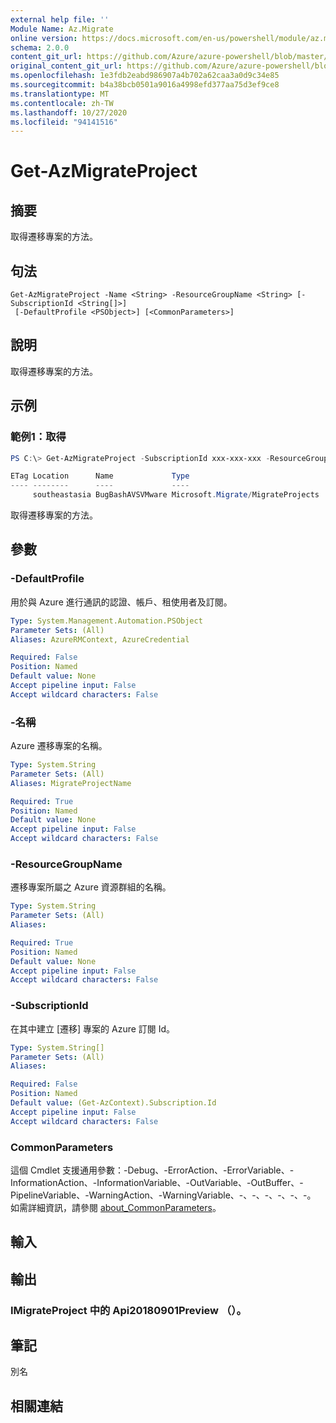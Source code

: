 ```yaml
---
external help file: ''
Module Name: Az.Migrate
online version: https://docs.microsoft.com/en-us/powershell/module/az.migrate/get-azmigrateproject
schema: 2.0.0
content_git_url: https://github.com/Azure/azure-powershell/blob/master/src/Migrate/help/Get-AzMigrateProject.md
original_content_git_url: https://github.com/Azure/azure-powershell/blob/master/src/Migrate/help/Get-AzMigrateProject.md
ms.openlocfilehash: 1e3fdb2eabd986907a4b702a62caa3a0d9c34e85
ms.sourcegitcommit: b4a38bcb0501a9016a4998efd377aa75d3ef9ce8
ms.translationtype: MT
ms.contentlocale: zh-TW
ms.lasthandoff: 10/27/2020
ms.locfileid: "94141516"
---
```

# Get-AzMigrateProject

## 摘要
取得遷移專案的方法。

## 句法

```
Get-AzMigrateProject -Name <String> -ResourceGroupName <String> [-SubscriptionId <String[]>]
 [-DefaultProfile <PSObject>] [<CommonParameters>]
```

## 說明
取得遷移專案的方法。

## 示例

### 範例1：取得
```powershell
PS C:\> Get-AzMigrateProject -SubscriptionId xxx-xxx-xxx -ResourceGroupName BugBashAVSVMware -Name BugBashAVSVMware

ETag Location      Name             Type
---- --------      ----             ----
     southeastasia BugBashAVSVMware Microsoft.Migrate/MigrateProjects
```

取得遷移專案的方法。

## 參數

### -DefaultProfile
用於與 Azure 進行通訊的認證、帳戶、租使用者及訂閱。

```yaml
Type: System.Management.Automation.PSObject
Parameter Sets: (All)
Aliases: AzureRMContext, AzureCredential

Required: False
Position: Named
Default value: None
Accept pipeline input: False
Accept wildcard characters: False
```

### -名稱
Azure 遷移專案的名稱。

```yaml
Type: System.String
Parameter Sets: (All)
Aliases: MigrateProjectName

Required: True
Position: Named
Default value: None
Accept pipeline input: False
Accept wildcard characters: False
```

### -ResourceGroupName
遷移專案所屬之 Azure 資源群組的名稱。

```yaml
Type: System.String
Parameter Sets: (All)
Aliases:

Required: True
Position: Named
Default value: None
Accept pipeline input: False
Accept wildcard characters: False
```

### -SubscriptionId
在其中建立 [遷移] 專案的 Azure 訂閱 Id。

```yaml
Type: System.String[]
Parameter Sets: (All)
Aliases:

Required: False
Position: Named
Default value: (Get-AzContext).Subscription.Id
Accept pipeline input: False
Accept wildcard characters: False
```

### CommonParameters
這個 Cmdlet 支援通用參數：-Debug、-ErrorAction、-ErrorVariable、-InformationAction、-InformationVariable、-OutVariable、-OutBuffer、-PipelineVariable、-WarningAction、-WarningVariable、-、-、-、-、-、-。 如需詳細資訊，請參閱 [about_CommonParameters](http://go.microsoft.com/fwlink/?LinkID=113216)。

## 輸入

## 輸出

### IMigrateProject 中的 Api20180901Preview （）。

## 筆記

別名

## 相關連結

